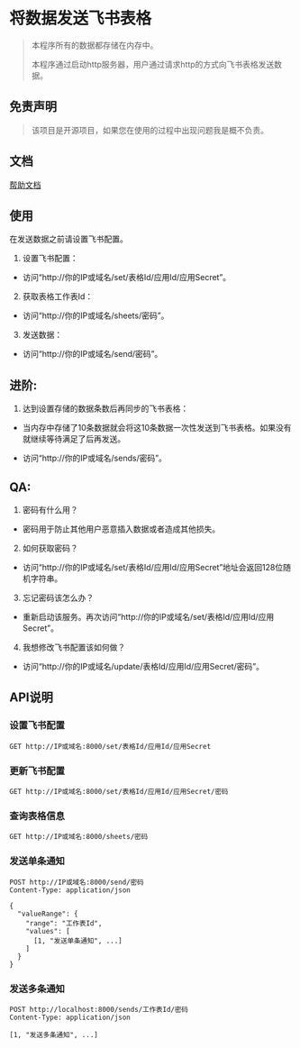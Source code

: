 # 将数据发送飞书表格

> 本程序所有的数据都存储在内存中。 
> 
> 本程序通过启动http服务器，用户通过请求http的方式向飞书表格发送数据。

## 免责声明

> 该项目是开源项目，如果您在使用的过程中出现问题我是概不负责。

## 文档

[帮助文档](https://docs.notificationfilter.com/docs/category/%E5%88%86%E4%BA%AB%E5%88%B0%E9%A3%9E%E4%B9%A6%E8%A1%A8%E6%A0%BC---%E6%8F%92%E4%BB%B6)

## 使用

在发送数据之前请设置飞书配置。

1. 设置飞书配置：

- 访问“http://你的IP或域名/set/表格Id/应用Id/应用Secret”。

2. 获取表格工作表Id：

- 访问“http://你的IP或域名/sheets/密码”。

3. 发送数据：

- 访问“http://你的IP或域名/send/密码”。

## 进阶:

1. 达到设置存储的数据条数后再同步的飞书表格：

- 当内存中存储了10条数据就会将这10条数据一次性发送到飞书表格。如果没有就继续等待满足了后再发送。

- 访问“http://你的IP或域名/sends/密码”。

## QA:

1. 密码有什么用？

- 密码用于防止其他用户恶意插入数据或者造成其他损失。

2. 如何获取密码？

- 访问“http://你的IP或域名/set/表格Id/应用Id/应用Secret”地址会返回128位随机字符串。

3. 忘记密码该怎么办？

- 重新启动该服务。再次访问“http://你的IP或域名/set/表格Id/应用Id/应用Secret”。

4. 我想修改飞书配置该如何做？

- 访问“http://你的IP或域名/update/表格Id/应用Id/应用Secret/密码”。

## API说明

### 设置飞书配置
```http request
GET http://IP或域名:8000/set/表格Id/应用Id/应用Secret
```

### 更新飞书配置
```http request
GET http://IP或域名:8000/set/表格Id/应用Id/应用Secret/密码
```

### 查询表格信息
```http request
GET http://IP或域名:8000/sheets/密码
```

### 发送单条通知
```http request
POST http://IP或域名:8000/send/密码
Content-Type: application/json

{
  "valueRange": {
    "range": "工作表Id",
    "values": [
      [1, "发送单条通知", ...]
    ]
  }
}
```

### 发送多条通知
```http request
POST http://localhost:8000/sends/工作表Id/密码
Content-Type: application/json

[1, "发送多条通知", ...]
```